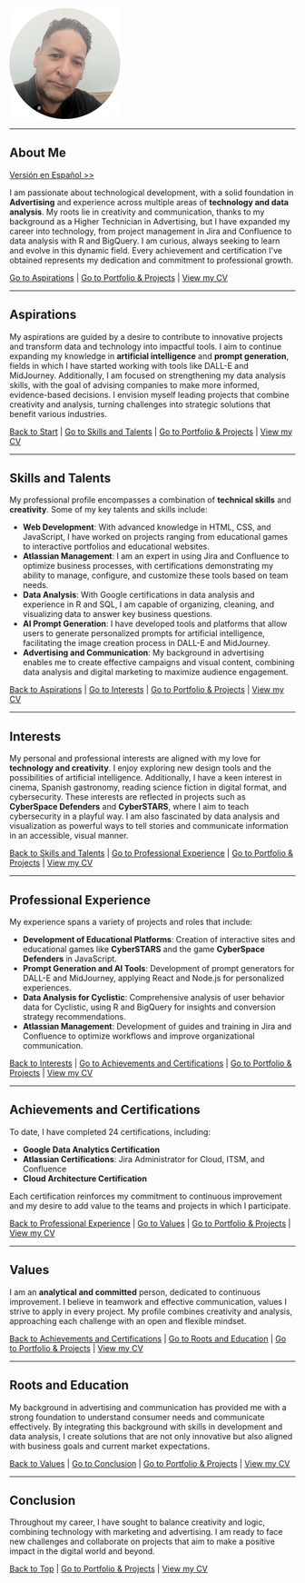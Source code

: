 ![Photo of Carlos Luis Hernández](./Container/img/0.5x/my-foto@0.5x.png)



---

## About Me
[Versión en Español >>](./about-me-es.md)

I am passionate about technological development, with a solid foundation in **Advertising** and experience across multiple areas of **technology and data analysis**. My roots lie in creativity and communication, thanks to my background as a Higher Technician in Advertising, but I have expanded my career into technology, from project management in Jira and Confluence to data analysis with R and BigQuery. I am curious, always seeking to learn and evolve in this dynamic field. Every achievement and certification I've obtained represents my dedication and commitment to professional growth.

[Go to Aspirations](#aspirations) | [Go to Portfolio & Projects](../) | [View my CV](./CV/)

---

## Aspirations

My aspirations are guided by a desire to contribute to innovative projects and transform data and technology into impactful tools. I aim to continue expanding my knowledge in **artificial intelligence** and **prompt generation**, fields in which I have started working with tools like DALL-E and MidJourney. Additionally, I am focused on strengthening my data analysis skills, with the goal of advising companies to make more informed, evidence-based decisions. I envision myself leading projects that combine creativity and analysis, turning challenges into strategic solutions that benefit various industries.

[Back to Start](#about-me) | [Go to Skills and Talents](#skills-and-talents) | [Go to Portfolio & Projects](../) | [View my CV](./CV/)

---

## Skills and Talents

My professional profile encompasses a combination of **technical skills** and **creativity**. Some of my key talents and skills include:

- **Web Development**: With advanced knowledge in HTML, CSS, and JavaScript, I have worked on projects ranging from educational games to interactive portfolios and educational websites.
- **Atlassian Management**: I am an expert in using Jira and Confluence to optimize business processes, with certifications demonstrating my ability to manage, configure, and customize these tools based on team needs.
- **Data Analysis**: With Google certifications in data analysis and experience in R and SQL, I am capable of organizing, cleaning, and visualizing data to answer key business questions.
- **AI Prompt Generation**: I have developed tools and platforms that allow users to generate personalized prompts for artificial intelligence, facilitating the image creation process in DALL-E and MidJourney.
- **Advertising and Communication**: My background in advertising enables me to create effective campaigns and visual content, combining data analysis and digital marketing to maximize audience engagement.

[Back to Aspirations](#aspirations) | [Go to Interests](#interests) | [Go to Portfolio & Projects](../) | [View my CV](./CV/)

---

## Interests

My personal and professional interests are aligned with my love for **technology and creativity**. I enjoy exploring new design tools and the possibilities of artificial intelligence. Additionally, I have a keen interest in cinema, Spanish gastronomy, reading science fiction in digital format, and cybersecurity. These interests are reflected in projects such as **CyberSpace Defenders** and **CyberSTARS**, where I aim to teach cybersecurity in a playful way. I am also fascinated by data analysis and visualization as powerful ways to tell stories and communicate information in an accessible, visual manner.

[Back to Skills and Talents](#skills-and-talents) | [Go to Professional Experience](#professional-experience) | [Go to Portfolio & Projects](../) | [View my CV](./CV/)

---

## Professional Experience

My experience spans a variety of projects and roles that include:

- **Development of Educational Platforms**: Creation of interactive sites and educational games like **CyberSTARS** and the game **CyberSpace Defenders** in JavaScript.
- **Prompt Generation and AI Tools**: Development of prompt generators for DALL-E and MidJourney, applying React and Node.js for personalized experiences.
- **Data Analysis for Cyclistic**: Comprehensive analysis of user behavior data for Cyclistic, using R and BigQuery for insights and conversion strategy recommendations.
- **Atlassian Management**: Development of guides and training in Jira and Confluence to optimize workflows and improve organizational communication.

[Back to Interests](#interests) | [Go to Achievements and Certifications](#achievements-and-certifications) | [Go to Portfolio & Projects](../) | [View my CV](./CV/)

---

## Achievements and Certifications

To date, I have completed 24 certifications, including:

- **Google Data Analytics Certification**
- **Atlassian Certifications**: Jira Administrator for Cloud, ITSM, and Confluence
- **Cloud Architecture Certification**

Each certification reinforces my commitment to continuous improvement and my desire to add value to the teams and projects in which I participate.

[Back to Professional Experience](#professional-experience) | [Go to Values](#values) | [Go to Portfolio & Projects](../) | [View my CV](./CV/)

---

## Values

I am an **analytical and committed** person, dedicated to continuous improvement. I believe in teamwork and effective communication, values I strive to apply in every project. My profile combines creativity and analysis, approaching each challenge with an open and flexible mindset.

[Back to Achievements and Certifications](#achievements-and-certifications) | [Go to Roots and Education](#roots-and-education) | [Go to Portfolio & Projects](../) | [View my CV](./CV/)

---

## Roots and Education

My background in advertising and communication has provided me with a strong foundation to understand consumer needs and communicate effectively. By integrating this background with skills in development and data analysis, I create solutions that are not only innovative but also aligned with business goals and current market expectations.

[Back to Values](#values) | [Go to Conclusion](#conclusion) | [Go to Portfolio & Projects](../) | [View my CV](./CV/)

---

## Conclusion

Throughout my career, I have sought to balance creativity and logic, combining technology with marketing and advertising. I am ready to face new challenges and collaborate on projects that aim to make a positive impact in the digital world and beyond.

[Back to Top](#about-me) | [Go to Portfolio & Projects](../) | [View my CV](./CV/)

